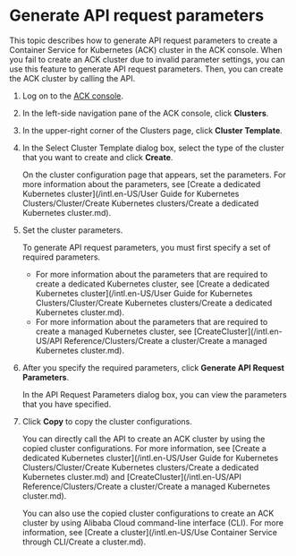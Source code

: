 # Generate API request parameters

This topic describes how to generate API request parameters to create a Container Service for Kubernetes \(ACK\) cluster in the ACK console. When you fail to create an ACK cluster due to invalid parameter settings, you can use this feature to generate API request parameters. Then, you can create the ACK cluster by calling the API.

1.  Log on to the [ACK console](https://cs.console.aliyun.com).

2.  In the left-side navigation pane of the ACK console, click **Clusters**.

3.  In the upper-right corner of the Clusters page, click **Cluster Template**.

4.  In the Select Cluster Template dialog box, select the type of the cluster that you want to create and click **Create**.

    On the cluster configuration page that appears, set the parameters. For more information about the parameters, see [Create a dedicated Kubernetes cluster](/intl.en-US/User Guide for Kubernetes Clusters/Cluster/Create Kubernetes clusters/Create a dedicated Kubernetes cluster.md).

5.  Set the cluster parameters.

    To generate API request parameters, you must first specify a set of required parameters.

    -   For more information about the parameters that are required to create a dedicated Kubernetes cluster, see [Create a dedicated Kubernetes cluster](/intl.en-US/User Guide for Kubernetes Clusters/Cluster/Create Kubernetes clusters/Create a dedicated Kubernetes cluster.md).
    -   For more information about the parameters that are required to create a managed Kubernetes cluster, see [CreateCluster](/intl.en-US/API Reference/Clusters/Create a cluster/Create a managed Kubernetes cluster.md).
6.  After you specify the required parameters, click **Generate API Request Parameters**.

    In the API Request Parameters dialog box, you can view the parameters that you have specified.

7.  Click **Copy** to copy the cluster configurations.

    You can directly call the API to create an ACK cluster by using the copied cluster configurations. For more information, see [Create a dedicated Kubernetes cluster](/intl.en-US/User Guide for Kubernetes Clusters/Cluster/Create Kubernetes clusters/Create a dedicated Kubernetes cluster.md) and [CreateCluster](/intl.en-US/API Reference/Clusters/Create a cluster/Create a managed Kubernetes cluster.md).

    You can also use the copied cluster configurations to create an ACK cluster by using Alibaba Cloud command-line interface \(CLI\). For more information, see [Create a cluster](/intl.en-US/Use Container Service through CLI/Create a cluster.md).


